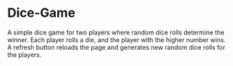 # Dice-Game
A simple dice game for two players where random dice rolls determine the winner. Each player rolls a die, and the player with the higher number wins. A refresh button reloads the page and generates new random dice rolls for the players.
